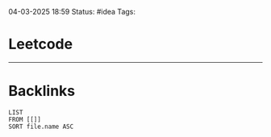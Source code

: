 04-03-2025 18:59
Status: #idea
Tags:

# Leetcode







---
# Backlinks

```dataview
LIST
FROM [[]]
SORT file.name ASC
```
